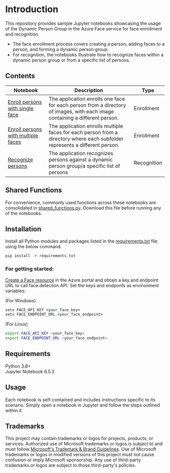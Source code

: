 
# Introduction

This repository provides sample Jupyter notebooks showcasing the usage of the Dynamic Person Group in the Azure Face service for face enrollment and recognition. 
- The face enrollment process covers creating a person, adding faces to a person, and forming a dynamic person group. 
- For recognition, the notebooks illustrate how to recognize faces within a dynamic person group or from a specific list of persons. 

## Contents
| Notebook | Description | Type |  
|----------|-------------|------------|
| [Enroll persons with single face](enroll_single_face_per_person.ipynb) | The application enrolls one face for each person from a directory of images, with each image containing a different person. | Enrollment |
| [Enroll persons with multiple faces](enroll_multiple_faces_per_person.ipynb) | The application enrolls multiple faces for each person from a directory where each subfolder represents a different person. | Enrollment |
| [Recognize persons](recognize_persons.ipynb) |  The application recognizes persons against a dynamic person group/a specific list of persons | Recognition |

## Shared Functions

For convenience, commonly used functions across these notebooks are consolidated in [shared_functions.py](shared_functions.py). Download this file before running any of the notebooks.

## Installation
Install all Python modules and packages listed in the [requirements.txt](requirements.txt) file using the below command.

```python
pip install -r requirements.txt
```

### For getting started:
[Create a Face resource](https://portal.azure.com/#create/Microsoft.CognitiveServicesFace) in the Azure portal and obtain a key and endpoint URL to call face detection API. Set the keys and endponts as environment variables:

(For Windows)

```cmd
setx FACE_API_KEY <your_face_key>
setx FACE_ENDPOINT_URL <your_face_endpoint>
```

(For Linux)

```bash
export FACE_API_KEY <your_face_key>
export FACE_ENDPOINT_URL <your_face_endpoint>
```


## Requirements
Python 3.8+ <br>
Jupyter Notebook 6.5.2


## Usage

Each notebook is self-contained and includes instructions specific to its scenario. Simply open a notebook in Jupyter and follow the steps outlined within it.

## Trademarks

This project may contain trademarks or logos for projects, products, or services. Authorized use of Microsoft 
trademarks or logos is subject to and must follow 
[Microsoft's Trademark & Brand Guidelines](https://www.microsoft.com/en-us/legal/intellectualproperty/trademarks/usage/general).
Use of Microsoft trademarks or logos in modified versions of this project must not cause confusion or imply Microsoft sponsorship.
Any use of third-party trademarks or logos are subject to those third-party's policies.